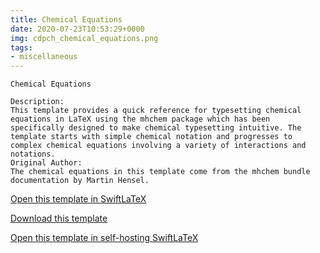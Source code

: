 ```yaml
---
title: Chemical Equations
date: 2020-07-23T10:53:29+0000
img: cdpch_chemical_equations.png
tags:
- miscellaneous
---
```

```
Chemical Equations

Description:
This template provides a quick reference for typesetting chemical equations in LaTeX using the mhchem package which has been specifically designed to make chemical typesetting intuitive. The template starts with simple chemical notation and progresses to complex chemical equations involving a variety of interactions and notations.
Original Author:
The chemical equations in this template come from the mhchem bundle documentation by Martin Hensel.
```
[Open this template in SwiftLaTeX](https://www.swiftlatex.com/project.html?import=https://swiftlatex.github.io/LaTeXBoilerPlate/zips/sclgj_chemical_equations.zip&import_name=Chemical%20Equations)

[Download this template](https://swiftlatex.github.io/LaTeXBoilerPlate/zips/sclgj_chemical_equations.zip)

[Open this template in self-hosting SwiftLaTeX](http://localhost:3011/project.html?import=https://swiftlatex.github.io/LaTeXBoilerPlate/zips/sclgj_chemical_equations.zip&import_name=Chemical%20Equations)

